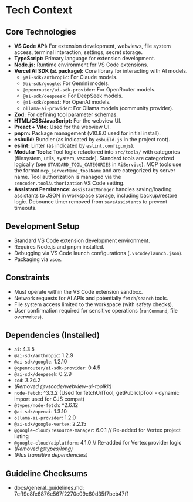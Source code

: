 # Tech Context

## Core Technologies
- **VS Code API:** For extension development, webviews, file system access, terminal interaction, settings, secret storage.
- **TypeScript:** Primary language for extension development.
- **Node.js:** Runtime environment for VS Code extensions.
- **Vercel AI SDK (`ai` package):** Core library for interacting with AI models.
    - `@ai-sdk/anthropic`: For Claude models.
    - `@ai-sdk/google`: For Gemini models.
    - `@openrouter/ai-sdk-provider`: For OpenRouter models.
    - `@ai-sdk/deepseek`: For DeepSeek models.
    - `@ai-sdk/openai`: For OpenAI models.
    - `ollama-ai-provider`: For Ollama models (community provider).
- **Zod:** For defining tool parameter schemas.
- **HTML/CSS/JavaScript:** For the webview UI.
- **Preact + Vite:** Used for the webview UI.
- **pnpm:** Package management (v10.8.0 used for initial install).
- **esbuild:** Bundler (as indicated by `esbuild.js` in the project root).
- **eslint:** Linter (as indicated by `eslint.config.mjs`).
- **Modular Tools:** Tool logic refactored into `src/tools/` with categories (filesystem, utils, system, vscode). Standard tools are categorized logically (see `STANDARD_TOOL_CATEGORIES` in `AiService`). MCP tools use the format `mcp_serverName_toolName` and are categorized by server name. Tool authorization is managed via the `zencoder.toolAuthorization` VS Code setting.
- **Assistant Persistence:** `AssistantManager` handles saving/loading assistants to JSON in workspace storage, including backup/restore logic. Debounce timer removed from `saveAssistants` to prevent timeouts.

## Development Setup
- Standard VS Code extension development environment.
- Requires Node.js and pnpm installed.
- Debugging via VS Code launch configurations (`.vscode/launch.json`).
- Packaging via `vsce`.

## Constraints
- Must operate within the VS Code extension sandbox.
- Network requests for AI APIs and potentially `fetch`/`search` tools.
- File system access limited to the workspace (with safety checks).
- User confirmation required for sensitive operations (`runCommand`, file overwrites).

## Dependencies (Installed)
- `ai`: 4.3.5
- `@ai-sdk/anthropic`: 1.2.9
- `@ai-sdk/google`: 1.2.10
- `@openrouter/ai-sdk-provider`: 0.4.5
- `@ai-sdk/deepseek`: 0.2.9
- `zod`: 3.24.2
- *(Removed @vscode/webview-ui-toolkit)*
- `node-fetch`: ^3.3.2 (Used for fetchUrlTool, getPublicIpTool - dynamic import used for CJS compat)
- `@types/node-fetch`: ^2.6.12
- `@ai-sdk/openai`: 1.3.10
- `ollama-ai-provider`: 1.2.0
- `@ai-sdk/google-vertex`: 2.2.15
- `@google-cloud/resource-manager`: 6.0.1 // Re-added for Vertex project listing
- `@google-cloud/aiplatform`: 4.1.0 // Re-added for Vertex provider logic
- *(Removed @types/long)*
- *(Plus transitive dependencies)*

## Guideline Checksums
- docs/general_guidelines.md: 7eff9c8fe6876e567f2270c09c60d35f7beb47f1
